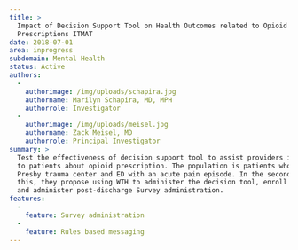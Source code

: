 ```yaml
---
title: >
  Impact of Decision Support Tool on Health Outcomes related to Opioid
  Prescriptions ITMAT
date: 2018-07-01
area: inprogress
subdomain: Mental Health
status: Active
authors:
  - 
    authorimage: /img/uploads/schapira.jpg
    authorname: Marilyn Schapira, MD, MPH
    authorrole: Investigator
  - 
    authorimage: /img/uploads/meisel.jpg
    authorname: Zack Meisel, MD
    authorrole: Principal Investigator
summary: >
  Test the effectiveness of decision support tool to assist providers in talking
  to patients about opioid prescription. The population is patients who come to
  Presby trauma center and ED with an acute pain episode. In the second phase of
  this, they propose using WTH to administer the decision tool, enroll patients
  and administer post-discharge Survey administration.
features:
  - 
    feature: Survey administration
  - 
    feature: Rules based messaging
---
```

